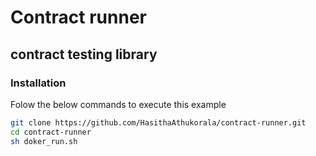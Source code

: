 # Contract runner
## contract testing library

### Installation

Folow the below commands to execute this example

```sh
git clone https://github.com/HasithaAthukorala/contract-runner.git
cd contract-runner
sh doker_run.sh
```
